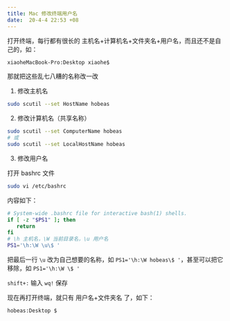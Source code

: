 ```yaml
---
title: Mac 修改终端用户名
date:  20-4-4 22:53 +08
---
```


打开终端，每行都有很长的 主机名+计算机名+文件夹名+用户名，而且还不是自己的，如：

```sh
xiaoheMacBook-Pro:Desktop xiaohe$ 
```

那就把这些乱七八糟的名称改一改

1. 修改主机名

```sh
sudo scutil --set HostName hobeas
```

2. 修改计算机名（共享名称）

```sh
sudo scutil --set ComputerName hobeas
# 或
sudo scutil --set LocalHostName hobeas
```

3. 修改用户名

打开 bashrc 文件

```sh
sudo vi /etc/bashrc
```

内容如下：

```sh
# System-wide .bashrc file for interactive bash(1) shells.
if [ -z "$PS1" ]; then
   return
fi
# \h 主机名，\W 当前目录名，\u 用户名
PS1='\h:\W \u\$ '
```

把最后一行 `\u` 改为自己想要的名称，如 `PS1='\h:\W hobeas\$ '`，甚至可以把它移除，如 `PS1='\h:\W \$ '`

`shift+:` 输入 `wq!` 保存

现在再打开终端，就只有 用户名+文件夹名 了，如下：

```sh
hobeas:Desktop $ 
```
